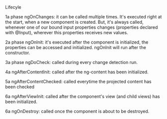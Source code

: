 
Lifecyle

1a phase ngOnChanges: it can be called multiple times. It's executed right at the start, when a new component is created. But, it's always called, whenever one of our bound input properties changes (properties declared with @Input), wherever this properties receives new values.

2a phase ngOnInit: it's executed after the component is initialized, the properties can be accessed and initialized. ngOnInit will run after the constructor. 

3a phase ngDoCheck: called during every change detection run.

4a ngAfterContentInit: called after the ng-content has been initialized.

5a ngAfterContentChecked: called everytime the projected content has been checked 

6a ngAfterViewInit: called after the component's view (and child views) has been initialized.

6a ngOnDestroy: called once the component is about to be destroyed.


